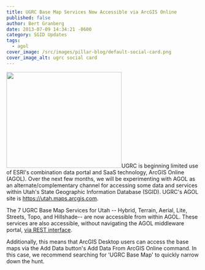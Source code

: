 ```yaml
---
title: UGRC Base Map Services Now Accessible via ArcGIS Online
published: false
author: Bert Granberg
date: 2013-07-09 14:34:21 -0600
category: SGID Updates
tags:
  - agol
cover_image: /src/images/pillar-blog/default-social-card.png
cover_image_alt: ugrc social card
---
```


<p><a href="/images/404.png"><img src="/images/404.png" alt="" title="AGOLBaseMapSearch" width="300" height="250" class="inline-text-left" /></a>UGRC is beginning limited use of ESRI's combination data portal and SaaS technology, ArcGIS Online (AGOL). Over the next few months, we will be experimenting with AGOL as an alternate/complementary channel for accessing some data and services within Utah's State Geographic Information Database (SGID). UGRC's AGOL site is <a href="https://utah.maps.arcgis.com">https://utah.maps.arcgis.com</a>.</p>
<p>The 7 UGRC Base Map Services for Utah -- Hybrid, Terrain, Aerial, Lite, Streets, Topo, and Hillshade-- are now accessible from within AGOL. These services are also accessible, without navigating the AGOL middleware portal, <a href="/products/sgid/base-maps">via REST interface</a>.</p>
<p>Additionally, this means that ArcGIS Desktop users can access the base maps via the Add Data button's Add Data From ArcGIS Online command. In this case, we recommend searching for 'UGRC Base Map' to quickly narrow down the hunt.</p>
